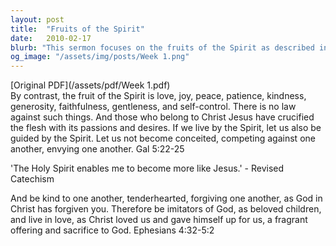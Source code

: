 ```yaml
---
layout: post
title:  "Fruits of the Spirit"
date:   2010-02-17
blurb: "This sermon focuses on the fruits of the Spirit as described in Galatians 5:22-25. It emphasizes the transformative power of the Holy Spirit in making us more like Jesus. The sermon also encourages us to be imitators of God, living in love and forgiveness."
og_image: "/assets/img/posts/Week 1.png"
---
```

[Original PDF](/assets/pdf/Week 1.pdf)    
By contrast, the fruit of the Spirit is love, joy, peace, patience, kindness, generosity, faithfulness, gentleness, and self-control. There is no law against such things. And those who belong to Christ Jesus have crucified the flesh with its passions and desires. If we live by the Spirit, let us also be guided by the Spirit. Let us not become conceited, competing against one another, envying one another. Gal 5:22-25

'The Holy Spirit enables me to become more like Jesus.' - Revised Catechism

And be kind to one another, tenderhearted, forgiving one another, as God in Christ has forgiven you. Therefore be imitators of God, as beloved children, and live in love, as Christ loved us and gave himself up for us, a fragrant offering and sacrifice to God. Ephesians 4:32-5:2
